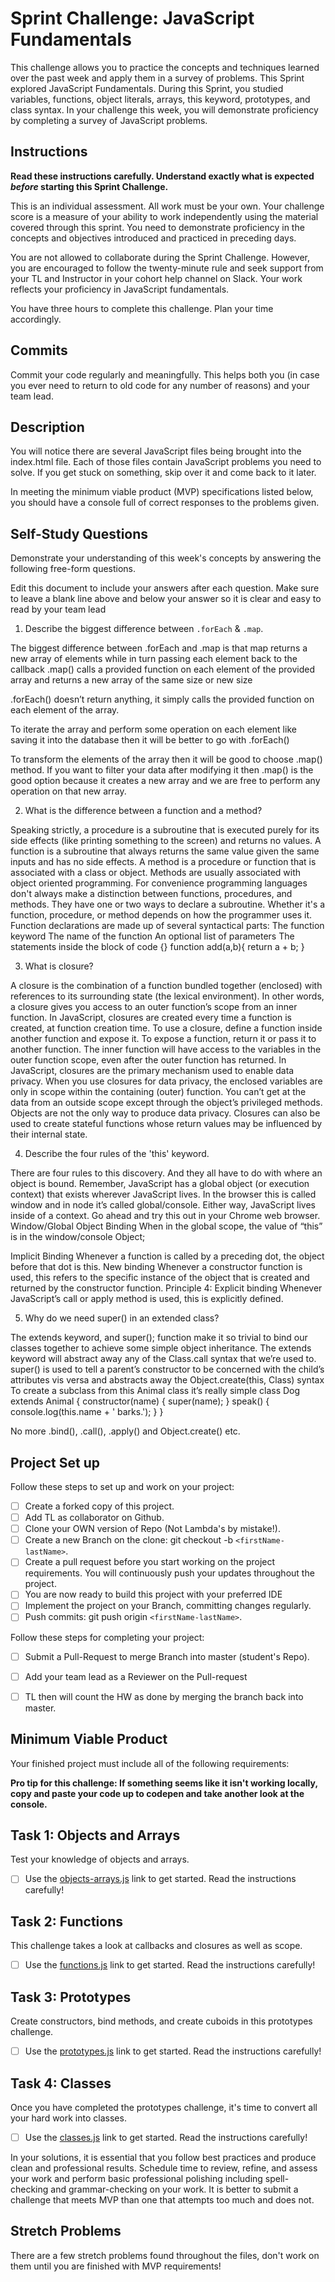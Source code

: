 # Sprint Challenge: JavaScript Fundamentals

This challenge allows you to practice the concepts and techniques learned over the past week and apply them in a survey of problems. This Sprint explored JavaScript Fundamentals. During this Sprint, you studied variables, functions, object literals, arrays, this keyword, prototypes, and class syntax. In your challenge this week, you will demonstrate proficiency by completing a survey of JavaScript problems.

## Instructions

**Read these instructions carefully. Understand exactly what is expected _before_ starting this Sprint Challenge.**

This is an individual assessment. All work must be your own. Your challenge score is a measure of your ability to work independently using the material covered through this sprint. You need to demonstrate proficiency in the concepts and objectives introduced and practiced in preceding days.

You are not allowed to collaborate during the Sprint Challenge. However, you are encouraged to follow the twenty-minute rule and seek support from your TL and Instructor in your cohort help channel on Slack. Your work reflects your proficiency in JavaScript fundamentals.

You have three hours to complete this challenge. Plan your time accordingly.

## Commits

Commit your code regularly and meaningfully. This helps both you (in case you ever need to return to old code for any number of reasons) and your team lead.

## Description

You will notice there are several JavaScript files being brought into the index.html file.  Each of those files contain JavaScript problems you need to solve.  If you get stuck on something, skip over it and come back to it later.

In meeting the minimum viable product (MVP) specifications listed below, you should have a console full of correct responses to the problems given.

## Self-Study Questions

Demonstrate your understanding of this week's concepts by answering the following free-form questions.

Edit this document to include your answers after each question. Make sure to leave a blank line above and below your answer so it is clear and easy to read by your team lead

1. Describe the biggest difference between `.forEach` & `.map`.

The biggest difference between .forEach and .map is that map returns a new array of elements while in turn passing each element back to the callback
.map() calls a provided function on each element of the provided array and returns a new array of the same size or new size
 
.forEach() doesn’t return anything, it simply calls the provided function on each element of the array.
 
To   iterate the array and perform some operation on each element like saving it into the database then it will be better to go with .forEach()
 
To transform the elements of the array then it will be good to choose .map() method. If you want to filter your data after modifying it then .map() is the good option because it creates a new array and we are free to perform any operation on that new array.


2. What is the difference between a function and a method?

Speaking strictly, a procedure is a subroutine that is executed purely for its side effects (like printing something to the screen) and returns no values. 
A function is a subroutine that always returns the same value given the same inputs and has no side effects. 
A method is a procedure or function that is associated with a class or object.  Methods are usually associated with object oriented programming.
For convenience programming languages don't always make a distinction between functions, procedures, and methods. They have one or two ways to declare a subroutine. Whether it's a function, procedure, or method depends on how the programmer uses it.
Function declarations are made up of several syntactical parts:
The function keyword
The name of the function
An optional list of parameters
The statements inside the block of code {}
function add(a,b){ 
 return a + b;
}


3. What is closure?

A closure is the combination of a function bundled together (enclosed) with references to its surrounding state (the lexical environment). In other words, a closure gives you access to an outer function’s scope from an inner function. In JavaScript, closures are created every time a function is created, at function creation time.
To use a closure, define a function inside another function and expose it. To expose a function, return it or pass it to another function.
The inner function will have access to the variables in the outer function scope, even after the outer function has returned.
In JavaScript, closures are the primary mechanism used to enable data privacy. When you use closures for data privacy, the enclosed variables are only in scope within the containing (outer) function. You can’t get at the data from an outside scope except through the object’s privileged methods.
Objects are not the only way to produce data privacy. Closures can also be used to create stateful functions whose return values may be influenced by their internal state.


4. Describe the four rules of the 'this' keyword.

There are four rules to this discovery. And they all have to do with where an object is bound. Remember, JavaScript has a global object (or execution context) that exists wherever JavaScript lives. In the browser this is called window and in node it’s called global/console. Either way, JavaScript lives inside of a context. Go ahead and try this out in your Chrome web browser.
Window/Global Object Binding
When in the global scope, the value of “this” is in the window/console Object;
 
Implicit Binding
Whenever a function is called by a preceding dot, the object before that dot is this.
New binding
Whenever a constructor function is used, this refers to the specific instance of the object that is created and returned by the constructor function.
Principle 4: Explicit binding
Whenever JavaScript’s call or apply method is used, this is explicitly defined.


5. Why do we need super() in an extended class?

The extends keyword, and super(); function make it so trivial to bind our classes together to achieve some simple object inheritance. The extends keyword will abstract away any of the Class.call syntax that we’re used to. super() is used to tell a parent’s constructor to be concerned with the child’s attributes vis versa and abstracts away the Object.create(this, Class) syntax
To create a subclass from this Animal class it’s really simple
class Dog extends Animal {
  constructor(name) {
    super(name);
  }
  speak() {
    console.log(this.name + ' barks.');
  }
}
 
No more .bind(), .call(), .apply() and Object.create() etc.


## Project Set up

Follow these steps to set up and work on your project:

- [ ] Create a forked copy of this project.
- [ ] Add TL as collaborator on Github.
- [ ] Clone your OWN version of Repo (Not Lambda's by mistake!).
- [ ] Create a new Branch on the clone: git checkout -b `<firstName-lastName>`.
- [ ] Create a pull request before you start working on the project requirements.  You will continuously push your updates throughout the project.
- [ ] You are now ready to build this project with your preferred IDE
- [ ] Implement the project on your Branch, committing changes regularly.
- [ ] Push commits: git push origin `<firstName-lastName>`.

Follow these steps for completing your project:

- [ ] Submit a Pull-Request to merge <firstName-lastName> Branch into master (student's  Repo).
- [ ] Add your team lead as a Reviewer on the Pull-request
- [ ] TL then will count the HW as done by  merging the branch back into master.


## Minimum Viable Product

Your finished project must include all of the following requirements:

**Pro tip for this challenge: If something seems like it isn't working locally, copy and paste your code up to codepen and take another look at the console.**

## Task 1: Objects and Arrays
Test your knowledge of objects and arrays. 
* [ ] Use the [objects-arrays.js](challenges/objects-arrays.js) link to get started.  Read the instructions carefully!

## Task 2: Functions
This challenge takes a look at callbacks and closures as well as scope. 
* [ ] Use the [functions.js](challenges/functions.js) link to get started. Read the instructions carefully!

## Task 3: Prototypes
Create constructors, bind methods, and create cuboids in this prototypes challenge.
* [ ] Use the [prototypes.js](challenges/prototypes.js) link to get started. Read the instructions carefully!

## Task 4: Classes
Once you have completed the prototypes challenge, it's time to convert all your hard work into classes.
* [ ] Use the [classes.js](challenges/classes.js) link to get started. Read the instructions carefully!

In your solutions, it is essential that you follow best practices and produce clean and professional results. Schedule time to review, refine, and assess your work and perform basic professional polishing including spell-checking and grammar-checking on your work. It is better to submit a challenge that meets MVP than one that attempts too much and does not.

## Stretch Problems

There are a few stretch problems found throughout the files, don't work on them until you are finished with MVP requirements!
